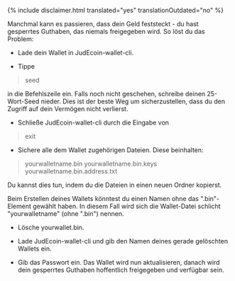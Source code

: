 {% include disclaimer.html translated="yes" translationOutdated="no" %}

Manchmal kann es passieren, dass dein Geld feststeckt - du hast gesperrtes Guthaben, das niemals freigegeben wird. So löst du das Problem:

- Lade dein Wallet in JudEcoin-wallet-cli.

- Tippe

> seed

in die Befehlszeile ein. Falls noch nicht geschehen, schreibe deinen 25-Wort-Seed nieder. Dies ist der beste Weg um sicherzustellen, dass du den Zugriff auf dein Vermögen nicht verlierst.

- Schließe JudEcoin-wallet-cli durch die Eingabe von

> exit

- Sichere alle dem Wallet zugehörigen Dateien. Diese beinhalten:

> yourwalletname.bin
> yourwalletname.bin.keys
> yourwalletname.bin.address.txt

Du kannst dies tun, indem du die Dateien in einen neuen Ordner kopierst.

Beim Erstellen deines Wallets könntest du einen Namen ohne das ".bin"-Element gewählt haben. In diesem Fall wird sich die Wallet-Datei schlicht "yourwalletname" (ohne ".bin") nennen.

- Lösche yourwallet.bin.

- Lade JudEcoin-wallet-cli und gib den Namen deines gerade gelöschten Wallets ein.

- Gib das Passwort ein. Das Wallet wird nun aktualisieren, danach wird dein gesperrtes Guthaben hoffentlich freigegeben und verfügbar sein.

